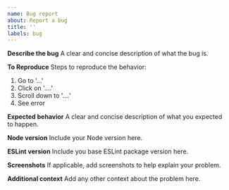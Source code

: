 ```yaml
---
name: Bug report
about: Report a bug
title: ''
labels: bug
---
```


**Describe the bug**
A clear and concise description of what the bug is.

**To Reproduce**
Steps to reproduce the behavior:

1. Go to '...'
2. Click on '....'
3. Scroll down to '....'
4. See error

**Expected behavior**
A clear and concise description of what you expected to happen.

**Node version**
Include your Node version here.

**ESLint version**
Include you base ESLint package version here.

**Screenshots**
If applicable, add screenshots to help explain your problem.

**Additional context**
Add any other context about the problem here.
